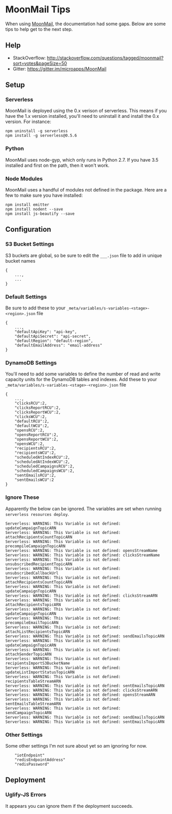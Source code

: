 # MoonMail Tips
When using [MoonMail](https://github.com/microapps/MoonMail), the documentation had some gaps. Below are some tips to help get to the next step.

## Help
* StackOverflow: http://stackoverflow.com/questions/tagged/moonmail?sort=votes&pageSize=50
* Gitter: https://gitter.im/microapps/MoonMail

## Setup

### Serverless
MoonMail is deployed using the 0.x verison of serverless. This means if you have the 1.x version installed, you'll need to uninstall it and install the 0.x version. For instance:
```
npm uninstall -g serverless
npm install -g serverless@0.5.6
```

### Python
MoonMail uses node-gyp, which only runs in Python 2.7. If you have 3.5 installed and first on the path, then it won't work.

### Node Modules
MoonMail uses a handful of modules not defined in the package. Here are a few to make sure you have installed:
```
npm install emitter
npm install nodent --save
npm install js-beautify --save
```

## Configuration

### S3 Bucket Settings
S3 buckets are global, so be sure to edit the `___.json` file to add in unique bucket names
```
{
    ...,
    ...
}
```

### Default Settings
Be sure to add these to your `_meta/variables/s-variables-<stage>-<region>.json` file
```
{
    ...,
    "defaultApiKey": "api-key", 
    "defaultApiSecret": "api-secret", 
    "defaultRegion": "default-region",
    "defaultEmailAddress": "email-address"
}
```

### DynamoDB Settings
You'll need to add some variables to define the number of read and write capacity units for the DynamoDB tables and indexes. Add these to your `_meta/variables/s-variables-<stage>-<region>.json` file
```
{
    ...,
    "clicksRCU":2, 
    "clicksReportRCU":2, 
    "clicksReportWCU":2, 
    "clicksWCU":2, 
    "defaultRCU":2, 
    "defaultWCU":2, 
    "opensRCU":2, 
    "opensReportRCU":2, 
    "opensReportWCU":2, 
    "opensWCU":2, 
    "recipientsRCU":2, 
    "recipientsWCU":2, 
    "scheduledAtIndexRCU":2, 
    "scheduledAtIndexWCU":2, 
    "scheduledCampaignsRCU":2, 
    "scheduledCampaignsWCU":2, 
    "sentEmailsRCU":2, 
    "sentEmailsWCU":2
}
```

### Ignore These
Apparently the below can be ignored. The variables are set when running `serverless resources deploy`. 
```
Serverless: WARNING: This Variable is not defined: updateCampaignTopicARN
Serverless: WARNING: This Variable is not defined: attachRecipientsCountTopicARN
Serverless: WARNING: This Variable is not defined: precompileCampaignTopicARN
Serverless: WARNING: This Variable is not defined: opensStreamName
Serverless: WARNING: This Variable is not defined: clicksStreamName
Serverless: WARNING: This Variable is not defined: unsubscribedRecipientTopicARN
Serverless: WARNING: This Variable is not defined: unsubscribedCallbackUrl
Serverless: WARNING: This Variable is not defined: attachRecipientsCountTopicARN
Serverless: WARNING: This Variable is not defined: updateCampaignTopicARN
Serverless: WARNING: This Variable is not defined: clicksStreamARN
Serverless: WARNING: This Variable is not defined: attachRecipientsTopicARN
Serverless: WARNING: This Variable is not defined: updateCampaignTopicARN
Serverless: WARNING: This Variable is not defined: precompileEmailTopicARN
Serverless: WARNING: This Variable is not defined: attachListRecipientsTopicARN
Serverless: WARNING: This Variable is not defined: sendEmailsTopicARN
Serverless: WARNING: This Variable is not defined: updateCampaignTopicARN
Serverless: WARNING: This Variable is not defined: attachSenderTopicARN
Serverless: WARNING: This Variable is not defined: recipientsImportS3BucketName
Serverless: WARNING: This Variable is not defined: updateListImportStatusTopicARN
Serverless: WARNING: This Variable is not defined: recipientsTableStreamARN
Serverless: WARNING: This Variable is not defined: sentEmailsTopicARN
Serverless: WARNING: This Variable is not defined: clicksStreamARN
Serverless: WARNING: This Variable is not defined: opensStreamARN
Serverless: WARNING: This Variable is not defined: sentEmailsTableStreamARN
Serverless: WARNING: This Variable is not defined: sendCampaignTopicARN
Serverless: WARNING: This Variable is not defined: sendEmailsTopicARN
Serverless: WARNING: This Variable is not defined: sentEmailsTopicARN
```

### Other Settings
Some other settings I'm not sure about yet so am ignoring for now. 
```
    "iotEndpoint"
    "redisEndpointAddress"
    "redisPassword"
```

## Deployment

### Uglify-JS Errors
It appears you can ignore them if the deployment succeeds.
